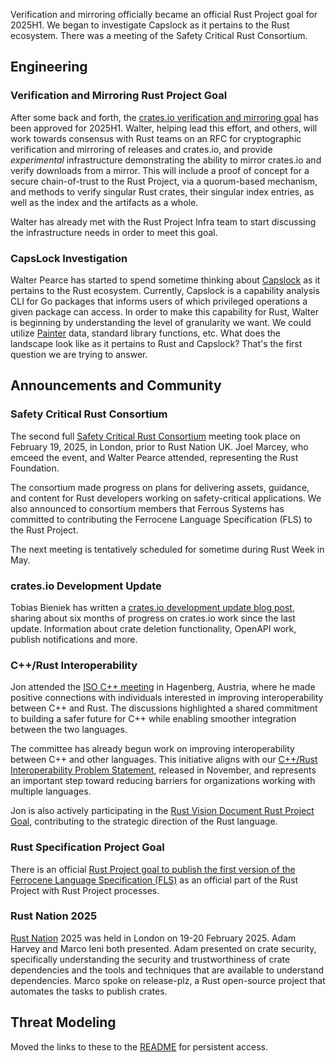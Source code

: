 Verification and mirroring officially became an official Rust Project goal for 2025H1. We began to investigate Capslock as it pertains to the Rust ecosystem. There was a meeting of the Safety Critical Rust Consortium.

## Engineering

### Verification and Mirroring Rust Project Goal

After some back and forth, the [crates.io verification and mirroring goal](https://rust-lang.github.io/rust-project-goals/2025h1/verification-and-mirroring.html) has been approved for 2025H1. Walter, helping lead this effort, and others, will work towards consensus with Rust teams on an RFC for cryptographic verification and mirroring of releases and crates.io, and provide *experimental* infrastructure demonstrating the ability to mirror crates.io and verify downloads from a mirror. This will include a proof of concept for a secure chain-of-trust to the Rust Project, via a quorum-based mechanism, and methods to verify singular Rust crates, their singular index entries, as well as the index and the artifacts as a whole.

Walter has already met with the Rust Project Infra team to start discussing the infrastructure needs in order to meet this goal.

### CapsLock Investigation

Walter Pearce has started to spend sometime thinking about [Capslock](https://github.com/google/capslock) as it pertains to the Rust ecosystem. Currently, Capslock is a capability analysis CLI for Go packages that informs users of which privileged operations a given package can access. In order to make this capability for Rust, Walter is beginning by understanding the level of granularity we want. We could utilize [Painter](https://github.com/rustfoundation/painter) data, standard library functions, etc. What does the landscape look like as it pertains to Rust and Capslock? That's the first question we are trying to answer.

## Announcements and Community

### Safety Critical Rust Consortium

The second full [Safety Critical Rust Consortium](https://github.com/rustfoundation/safety-critical-rust-consortium) meeting took place on February 19, 2025, in London, prior to Rust Nation UK. Joel Marcey, who emceed the event, and Walter Pearce attended, representing the Rust Foundation.

The consortium made progress on plans for delivering assets, guidance, and content for Rust developers working on safety-critical applications. We also announced to consortium members that Ferrous Systems has committed to contributing the Ferrocene Language Specification (FLS) to the Rust Project.

The next meeting is tentatively scheduled for sometime during Rust Week in May.

### crates.io Development Update

Tobias Bieniek has written a [crates.io development update blog post](https://blog.rust-lang.org/2025/02/05/crates-io-development-update.html), sharing about six months of progress on crates.io work since the last update. Information about crate deletion functionality, OpenAPI work, publish notifications and more. 

### C++/Rust Interoperability

Jon attended the [ISO C++ meeting](https://isocpp.org/files/papers/N4979.pdf) in Hagenberg, Austria, where he made positive connections with individuals interested in improving interoperability between C++ and Rust. The discussions highlighted a shared commitment to building a safer future for C++ while enabling smoother integration between the two languages.

The committee has already begun work on improving interoperability between C++ and other languages. This initiative aligns with our [C++/Rust Interoperability Problem Statement](https://github.com/rustfoundation/interop-initiative/blob/main/problem-statement.md), released in November, and represents an important step toward reducing barriers for organizations working with multiple languages.

Jon is also actively participating in the [Rust Vision Document Rust Project Goal](https://rust-lang.github.io/rust-project-goals/2025h1/rust-vision-doc.html), contributing to the strategic direction of the Rust language.

### Rust Specification Project Goal

There is an official [Rust Project goal to publish the first version of the Ferrocene Language Specification (FLS)](https://rust-lang.github.io/rust-project-goals/2025h1/spec-fls-publish.html) as an official part of the Rust Project with Rust Project processes.

### Rust Nation 2025

[Rust Nation](https://www.rustnationuk.com/) 2025 was held in London on 19-20 February 2025. Adam Harvey and Marco Ieni both presented. Adam presented on crate security, specifically understanding the security and trustworthiness of crate dependencies and the tools and techniques that are available to understand dependencies. Marco spoke on release-plz, a Rust open-source project that automates the tasks to publish crates.

## Threat Modeling

Moved the links to these to the [README](./README.md) for persistent access.